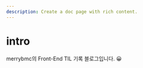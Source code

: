 ```yaml
---
description: Create a doc page with rich content.
---
```


# intro

merrybmc의 Front-End TIL 기록 블로그입니다. 😀

<!-- :::info 목차

Intro
Why Vue.js?
Concepts of Vue.js
:::

:::tip [참고] Evan You 에 의해 발표 (2014)

구글의 Angular 개발자 출신 .
학사 미술, 미술사 전공/석사 디자인 & 테크놀로지 전공
구글 Angular보다 더 가볍고, 간편하게 사용할 수 있는 프레임워크를 만들기 위해 개발
:::

:::note

Some **content** with _Markdown_ `syntax`. Check [this `api`](#).

:::

:::tip white

Some **content** with _Markdown_ `syntax`. Check [this `api`](#).

:::

:::info

Some **content** with _Markdown_ `syntax`. Check [this `api`](#).

:::

:::caution

Some **content** with _Markdown_ `syntax`. Check [this `api`](#).

:::

:::danger red

Some **content** with _Markdown_ `syntax`. Check [this `api`](#).

:::
 -->
